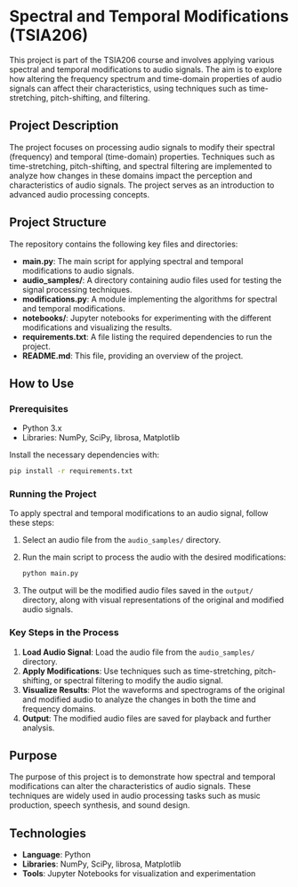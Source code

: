 # Spectral and Temporal Modifications (TSIA206)

This project is part of the TSIA206 course and involves applying various spectral and temporal modifications to audio signals. The aim is to explore how altering the frequency spectrum and time-domain properties of audio signals can affect their characteristics, using techniques such as time-stretching, pitch-shifting, and filtering.

## Project Description

The project focuses on processing audio signals to modify their spectral (frequency) and temporal (time-domain) properties. Techniques such as time-stretching, pitch-shifting, and spectral filtering are implemented to analyze how changes in these domains impact the perception and characteristics of audio signals. The project serves as an introduction to advanced audio processing concepts.

## Project Structure

The repository contains the following key files and directories:

- **main.py**: The main script for applying spectral and temporal modifications to audio signals.
- **audio_samples/**: A directory containing audio files used for testing the signal processing techniques.
- **modifications.py**: A module implementing the algorithms for spectral and temporal modifications.
- **notebooks/**: Jupyter notebooks for experimenting with the different modifications and visualizing the results.
- **requirements.txt**: A file listing the required dependencies to run the project.
- **README.md**: This file, providing an overview of the project.

## How to Use

### Prerequisites

- Python 3.x
- Libraries: NumPy, SciPy, librosa, Matplotlib

Install the necessary dependencies with:

```bash
pip install -r requirements.txt
```

### Running the Project

To apply spectral and temporal modifications to an audio signal, follow these steps:

1. Select an audio file from the `audio_samples/` directory.
2. Run the main script to process the audio with the desired modifications:

    ```bash
    python main.py
    ```

3. The output will be the modified audio files saved in the `output/` directory, along with visual representations of the original and modified audio signals.

### Key Steps in the Process

1. **Load Audio Signal**: Load the audio file from the `audio_samples/` directory.
2. **Apply Modifications**: Use techniques such as time-stretching, pitch-shifting, or spectral filtering to modify the audio signal.
3. **Visualize Results**: Plot the waveforms and spectrograms of the original and modified audio to analyze the changes in both the time and frequency domains.
4. **Output**: The modified audio files are saved for playback and further analysis.

## Purpose

The purpose of this project is to demonstrate how spectral and temporal modifications can alter the characteristics of audio signals. These techniques are widely used in audio processing tasks such as music production, speech synthesis, and sound design.

## Technologies

- **Language**: Python
- **Libraries**: NumPy, SciPy, librosa, Matplotlib
- **Tools**: Jupyter Notebooks for visualization and experimentation

